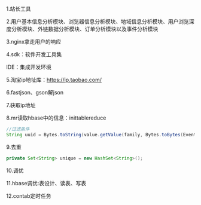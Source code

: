 1.站长工具

2.用户基本信息分析模块、浏览器信息分析模块、地域信息分析模块、用户浏览深度分析模块、外链数据分析模块、订单分析模块以及事件分析模块

3.nginx拿走用户的响应

4.sdk：软件开发工具集

IDE：集成开发环境

5.淘宝ip地址库：https://ip.taobao.com/

6.fastjson、gson解json

7.获取ip地址

8.mr读取hbase中的信息：inittablereduce

```java
//过滤条件
String uuid = Bytes.toString(value.getValue(family, Bytes.toBytes(EventLogConstants.LOG_COLUMN_NAME_UUID)));
```

9.去重

```java
private Set<String> unique = new HashSet<String>();
```

10.调优

11.hbase调优:表设计、读表、写表

12.contab定时任务

